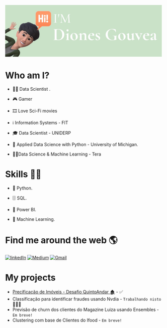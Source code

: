 ![Banner](https://github.com/DionesGouvea/DionesGouvea/blob/main/template.jpg)

# Who am I?
- 👩‍💻 Data Scientist .

- 🎮 Gamer

- 🎞️ Love Sci-Fi movies

- ℹ️ Information Systems - FIT

- 🎓 Data Scientist - UNIDERP

- 🍾 Applied Data Science with Python - University of Michigan.

- 👨‍🎓Data Science & Machine Learning - Tera


# Skills 👩‍💻
- 🐍 Python.

- 🗄 SQL.

- 🧮 Power BI.

- 🔮 Machine Learning.



# Find me around the web 🌎

[![linkedIn](https://img.shields.io/badge/LinkedIn-0077B5?style=for-the-badge&logo=linkedin&logoColor=white)](https://www.linkedin.com/in/dionesgouvea/)
[![Medium](https://img.shields.io/badge/Medium-12100E?style=for-the-badge&logo=medium&logoColor=white)]()
[![Gmail](https://img.shields.io/badge/Gmail-D14836?style=for-the-badge&logo=gmail&logoColor=white)](mailto:gouveadiones@gmail.com)


# My projects
- [Precificação de Imóveis - Desafio QuintoAndar 🏚️](https://github.com/DionesGouvea/House-Price-Prediction-QuintoAndar) - ✅ 
- Classificação para identificar fraudes usando Nvdia - ```Trabalhando nisto```👷🏼‍♂️ 
- Previsão de churn dos clientes do Magazine Luiza usando Ensembles - ```Em breve!```
- Clustering com base de Clientes do Ifood - ```Em breve!```




